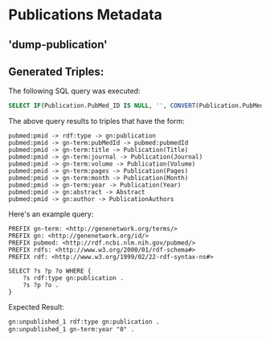 # Publications Metadata
## 'dump-publication'


## Generated Triples:

The following SQL query was executed:

```sql
SELECT IF(Publication.PubMed_ID IS NULL, '', CONVERT(Publication.PubMed_Id, INT)) AS pmid, Publication.Id, IFNULL(PubMed_ID, '') AS pubmedId, Publication.Title, Publication.Journal, Publication.Volume, Publication.Pages, Publication.Month, Publication.Year, Publication.Authors, CAST(CONVERT(BINARY CONVERT(Publication.Abstract USING latin1) USING utf8) AS VARCHAR(100)) AS Abstract FROM Publication
```

The above query results to triples that have the form:

```text
pubmed:pmid -> rdf:type -> gn:publication 
pubmed:pmid -> gn-term:pubMedId -> pubmed:pubmedId 
pubmed:pmid -> gn-term:title -> Publication(Title) 
pubmed:pmid -> gn-term:journal -> Publication(Journal) 
pubmed:pmid -> gn-term:volume -> Publication(Volume) 
pubmed:pmid -> gn-term:pages -> Publication(Pages) 
pubmed:pmid -> gn-term:month -> Publication(Month) 
pubmed:pmid -> gn-term:year -> Publication(Year) 
pubmed:pmid -> gn:abstract -> Abstract 
pubmed:pmid -> gn:author -> PublicationAuthors 
```
Here's an example query:

```sparql
PREFIX gn-term: <http://genenetwork.org/terms/> 
PREFIX gn: <http://genenetwork.org/id/> 
PREFIX pubmed: <http://rdf.ncbi.nlm.nih.gov/pubmed/> 
PREFIX rdfs: <http://www.w3.org/2000/01/rdf-schema#> 
PREFIX rdf: <http://www.w3.org/1999/02/22-rdf-syntax-ns#> 

SELECT ?s ?p ?o WHERE { 
    ?s rdf:type gn:publication .
    ?s ?p ?o .
}
```

Expected Result:

```rdf
gn:unpublished_1 rdf:type gn:publication .
gn:unpublished_1 gn-term:year "0" .
```

